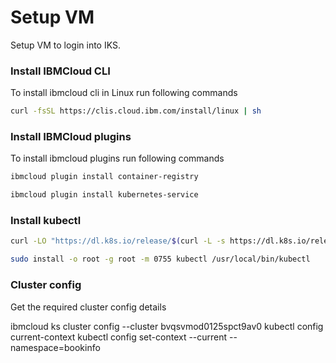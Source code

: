 # Setup VM

Setup VM to login into IKS.

### Install IBMCloud CLI

To install ibmcloud cli in Linux run following commands

```bash
curl -fsSL https://clis.cloud.ibm.com/install/linux | sh
```

### Install IBMCloud plugins

To install ibmcloud plugins run following commands

```bash
ibmcloud plugin install container-registry

ibmcloud plugin install kubernetes-service
```

### Install kubectl

```bash
curl -LO "https://dl.k8s.io/release/$(curl -L -s https://dl.k8s.io/release/stable.txt)/bin/linux/amd64/kubectl"

sudo install -o root -g root -m 0755 kubectl /usr/local/bin/kubectl
```

### Cluster config 

Get the required cluster config details

ibmcloud ks cluster config --cluster bvqsvmod0125spct9av0
kubectl config current-context
kubectl config set-context --current --namespace=bookinfo
